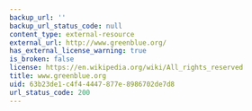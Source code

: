 ```yaml
---
backup_url: ''
backup_url_status_code: null
content_type: external-resource
external_url: http://www.greenblue.org/
has_external_license_warning: true
is_broken: false
license: https://en.wikipedia.org/wiki/All_rights_reserved
title: www.greenblue.org
uid: 63b23de1-c4f4-4447-877e-8986702de7d8
url_status_code: 200
---
```

